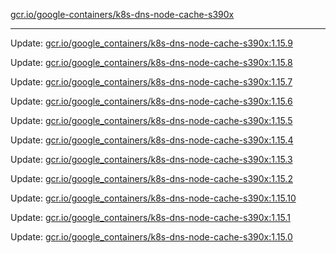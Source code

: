 [gcr.io/google-containers/k8s-dns-node-cache-s390x](https://hub.docker.com/r/cruse/k8s-dns-node-cache-s390x/tags/) 

----
Update: [gcr.io/google_containers/k8s-dns-node-cache-s390x:1.15.9](https://hub.docker.com/r/cruse/k8s-dns-node-cache-s390x/tags/)

Update: [gcr.io/google_containers/k8s-dns-node-cache-s390x:1.15.8](https://hub.docker.com/r/cruse/k8s-dns-node-cache-s390x/tags/)

Update: [gcr.io/google_containers/k8s-dns-node-cache-s390x:1.15.7](https://hub.docker.com/r/cruse/k8s-dns-node-cache-s390x/tags/)

Update: [gcr.io/google_containers/k8s-dns-node-cache-s390x:1.15.6](https://hub.docker.com/r/cruse/k8s-dns-node-cache-s390x/tags/)

Update: [gcr.io/google_containers/k8s-dns-node-cache-s390x:1.15.5](https://hub.docker.com/r/cruse/k8s-dns-node-cache-s390x/tags/)

Update: [gcr.io/google_containers/k8s-dns-node-cache-s390x:1.15.4](https://hub.docker.com/r/cruse/k8s-dns-node-cache-s390x/tags/)

Update: [gcr.io/google_containers/k8s-dns-node-cache-s390x:1.15.3](https://hub.docker.com/r/cruse/k8s-dns-node-cache-s390x/tags/)

Update: [gcr.io/google_containers/k8s-dns-node-cache-s390x:1.15.2](https://hub.docker.com/r/cruse/k8s-dns-node-cache-s390x/tags/)

Update: [gcr.io/google_containers/k8s-dns-node-cache-s390x:1.15.10](https://hub.docker.com/r/cruse/k8s-dns-node-cache-s390x/tags/)

Update: [gcr.io/google_containers/k8s-dns-node-cache-s390x:1.15.1](https://hub.docker.com/r/cruse/k8s-dns-node-cache-s390x/tags/)

Update: [gcr.io/google_containers/k8s-dns-node-cache-s390x:1.15.0](https://hub.docker.com/r/cruse/k8s-dns-node-cache-s390x/tags/)

